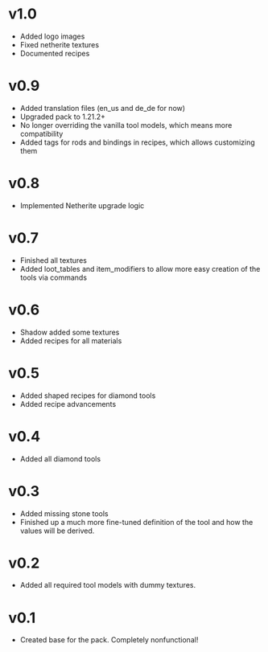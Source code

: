 # v1.0

- Added logo images
- Fixed netherite textures
- Documented recipes

# v0.9

- Added translation files (en_us and de_de for now)
- Upgraded pack to 1.21.2+
- No longer overriding the vanilla tool models, which means more compatibility
- Added tags for rods and bindings in recipes, which allows customizing them

# v0.8

- Implemented Netherite upgrade logic

# v0.7

- Finished all textures
- Added loot_tables and item_modifiers to allow more easy creation of the tools via commands

# v0.6

- Shadow added some textures
- Added recipes for all materials

# v0.5

- Added shaped recipes for diamond tools
- Added recipe advancements

# v0.4

- Added all diamond tools

# v0.3

- Added missing stone tools
- Finished up a much more fine-tuned definition of the tool and how the values will be derived.

# v0.2

- Added all required tool models with dummy textures.

# v0.1

- Created base for the pack. Completely nonfunctional!
